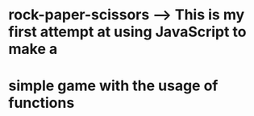 # rock-paper-scissors --> This is my first attempt at using JavaScript to make a 
# simple game with the usage of functions